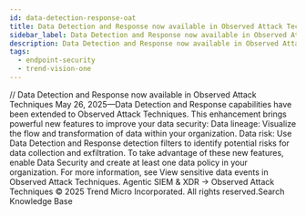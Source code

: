 ```yaml
---
id: data-detection-response-oat
title: Data Detection and Response now available in Observed Attack Techniques
sidebar_label: Data Detection and Response now available in Observed Attack Techniques
description: Data Detection and Response now available in Observed Attack Techniques
tags:
  - endpoint-security
  - trend-vision-one
---
```


/*<![CDATA[*/ $('#title').html($('meta[name=map-description]').attr('content')); /*]]>*/ Data Detection and Response now available in Observed Attack Techniques May 26, 2025—Data Detection and Response capabilities have been extended to Observed Attack Techniques. This enhancement brings powerful new features to improve your data security: Data lineage: Visualize the flow and transformation of data within your organization. Data risk: Use Data Detection and Response detection filters to identify potential risks for data collection and exfiltration. To take advantage of these new features, enable Data Security and create at least one data policy in your organization. For more information, see View sensitive data events in Observed Attack Techniques. Agentic SIEM & XDR → Observed Attack Techniques © 2025 Trend Micro Incorporated. All rights reserved.Search Knowledge Base